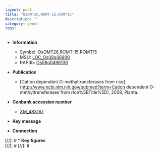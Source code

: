 ```yaml
---
layout: post
title: "OsOMT26,ROMT-15,ROMT15"
description: ""
category: genes
tags: 
---
```


* **Information**  
    + Symbol: OsOMT26,ROMT-15,ROMT15  
    + MSU: [LOC_Os08g38900](http://rice.plantbiology.msu.edu/cgi-bin/ORF_infopage.cgi?orf=LOC_Os08g38900)  
    + RAPdb: [Os08g0498100](http://rapdb.dna.affrc.go.jp/viewer/gbrowse_details/irgsp1?name=Os08g0498100)  

* **Publication**  
    + [Cation dependent O-methyltransferases from rice](http://www.ncbi.nlm.nih.gov/pubmed?term=Cation dependent O-methyltransferases from rice%5BTitle%5D), 2008, Planta.

* **Genbank accession number**  
    + [XM_483167](http://www.ncbi.nlm.nih.gov/nuccore/XM_483167)

* **Key message**  

* **Connection**  

[//]: # * **Key figures**  
[//]: # 
[//]: # 
